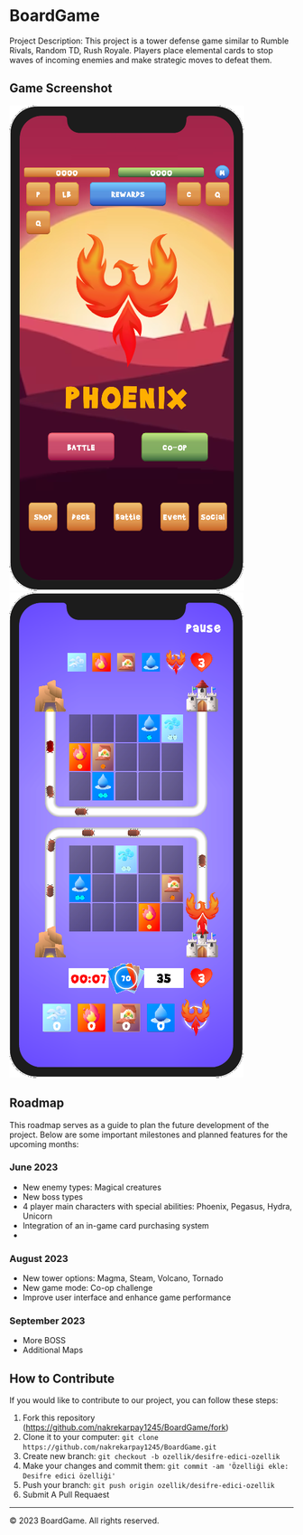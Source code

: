 # BoardGame

Project Description: This project is a tower defense game similar to Rumble Rivals, Random TD, Rush Royale. Players place elemental cards to stop waves of incoming enemies and make strategic moves to defeat them.

## Game Screenshot

![Oyun Ekran Görüntüsü](BoardGame/Assets/Images/ScreenShoots/BattleMenu.png)
![Oyun Ekran Görüntüsü](BoardGame/Assets/Images/ScreenShoots/BattleInGame_1.png)

## Roadmap

This roadmap serves as a guide to plan the future development of the project. Below are some important milestones and planned features for the upcoming months:

### June 2023

- New enemy types: Magical creatures
- New boss types
- 4 player main characters with special abilities: Phoenix, Pegasus, Hydra, Unicorn
- Integration of an in-game card purchasing system
- 
### August 2023

- New tower options: Magma, Steam, Volcano, Tornado
- New game mode: Co-op challenge
- Improve user interface and enhance game performance

### September 2023

- More BOSS
- Additional Maps

## How to Contribute

If you would like to contribute to our project, you can follow these steps:

1. Fork this repository (https://github.com/nakrekarpay1245/BoardGame/fork)
2. Clone it to your computer: `git clone https://github.com/nakrekarpay1245/BoardGame.git`
3. Create new branch: `git checkout -b ozellik/desifre-edici-ozellik`
4. Make your changes and commit them: `git commit -am 'Özelliği ekle: Desifre edici özelliği'`
5. Push your branch: `git push origin ozellik/desifre-edici-ozellik`
6. Submit A Pull Requaest

---

© 2023 BoardGame. All rights reserved.
